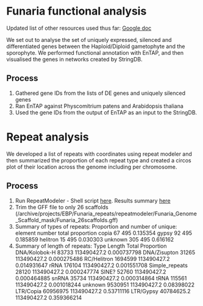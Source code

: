 # Funaria functional analysis

Updated list of other resources used thus far: [Google doc](https://docs.google.com/document/d/10FL7RdmHAUGKW-YVilgvltOUIaDC_zCnbXXRUEyI4NM/edit?usp=sharing)

We set out to analyse the set of uniquely expressed, silenced and differentiated genes between the Haploid/Diploid gametophyte and the sporophyte. We performed functional annotation with EnTAP, and then visualised the genes in networks created by StringDB.

## Process

1. Gathered gene IDs from the lists of DE genes and uniquely silenced genes
2. Ran EnTAP against Physcomitrium patens and Arabidopsis thaliana
3. Used the gene IDs from the output of EnTAP as an input to the StringDB.


# Repeat analysis

We developed a list of repeats with coordinates using repeat modeler and then summarized the proportion of each repeat type and created a circos plot of their location across the genome including per chromosome. 

## Process


1) Run RepeatModeler - Shell script [here](https://docs.google.com/document/d/1lgETHuw_ZBMP0Ky9XdFrlX3yoQZPSBNtIflh-m9mM0s/edit). Results summary [here](https://docs.google.com/document/d/1WRr2AFFCEu0tMKepeJ9-VhJiNRb7WYKFKd6d4owjM0A/edit)
2) Trim the GFF file to only 26 scaffolds (/archive/projects/EBP/Funaria_repeats/repeatmodeler/Funaria_Genome_Scaffold_mask/Funaria_26scaffolds.gff)
3) Summary of types of repeats: 
Proportion and number of unique: 
element	number	total	proportion
copia 	 67	    495	  0.135354
gypsy	   92   	495	  0.185859
helitron 15	    495	  0.030303
unknown	305	    495	  0.616162
4) Summary of length of repeats:
Type	             Length	          Total	         Proportion
DNA/Kolobok-H	      83733	          113490427.2	   0.000737798
DNA/Zisupton	      31265	          113490427.2	   0.000275486
RC/Helitron	        1694599	        113490427.2	   0.014931647
rRNA	              176104	        113490427.2	   0.001551708
Simple_repeats	    28120	          113490427.2	   0.000247774
SINE?	              52760	          113490427.2	   0.000464885
snRNA	              35734	          113490427.2	   0.000314864
tRNA	              115561	        113490427.2	   0.001018244
unknown	            9530951	        113490427.2	   0.08398022
LTR/Copia	          60956975	      113490427.2	   0.53711116
LTR/Gypsy	          40784625.2	    113490427.2	   0.359366214



